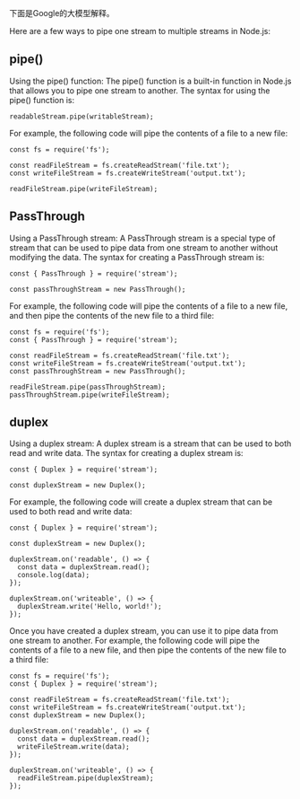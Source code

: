 下面是Google的大模型解释。

Here are a few ways to pipe one stream to multiple streams in Node.js:

## pipe()

Using the pipe() function: The pipe() function is a built-in function in Node.js that allows you to pipe one stream to another. The syntax for using the pipe() function is:

    readableStream.pipe(writableStream);

For example, the following code will pipe the contents of a file to a new file:

    const fs = require('fs');

    const readFileStream = fs.createReadStream('file.txt');
    const writeFileStream = fs.createWriteStream('output.txt');

    readFileStream.pipe(writeFileStream);

## PassThrough

Using a PassThrough stream: A PassThrough stream is a special type of stream that can be used to pipe data from one stream to another without modifying the data. The syntax for creating a PassThrough stream is:

    const { PassThrough } = require('stream');

    const passThroughStream = new PassThrough();

For example, the following code will pipe the contents of a file to a new file, and then pipe the contents of the new file to a third file:

    const fs = require('fs');
    const { PassThrough } = require('stream');

    const readFileStream = fs.createReadStream('file.txt');
    const writeFileStream = fs.createWriteStream('output.txt');
    const passThroughStream = new PassThrough();

    readFileStream.pipe(passThroughStream);
    passThroughStream.pipe(writeFileStream);

## duplex

Using a duplex stream: A duplex stream is a stream that can be used to both read and write data. The syntax for creating a duplex stream is:

    const { Duplex } = require('stream');

    const duplexStream = new Duplex();

For example, the following code will create a duplex stream that can be used to both read and write data:

    const { Duplex } = require('stream');

    const duplexStream = new Duplex();

    duplexStream.on('readable', () => {
      const data = duplexStream.read();
      console.log(data);
    });

    duplexStream.on('writeable', () => {
      duplexStream.write('Hello, world!');
    });

Once you have created a duplex stream, you can use it to pipe data from one stream to another. For example, the following code will pipe the contents of a file to a new file, and then pipe the contents of the new file to a third file:

    const fs = require('fs');
    const { Duplex } = require('stream');

    const readFileStream = fs.createReadStream('file.txt');
    const writeFileStream = fs.createWriteStream('output.txt');
    const duplexStream = new Duplex();

    duplexStream.on('readable', () => {
      const data = duplexStream.read();
      writeFileStream.write(data);
    });

    duplexStream.on('writeable', () => {
      readFileStream.pipe(duplexStream);
    });




